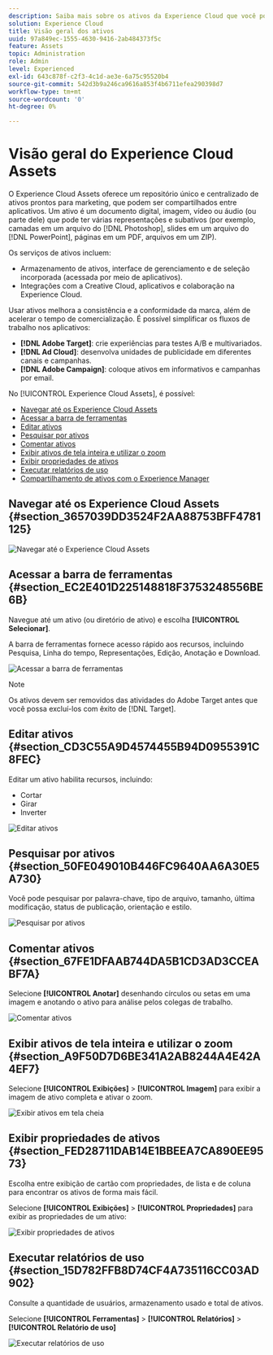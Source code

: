 ```yaml
---
description: Saiba mais sobre os ativos da Experience Cloud que você pode compartilhar entre aplicativos.
solution: Experience Cloud
title: Visão geral dos ativos
uuid: 97a849ec-1555-4630-9416-2ab484373f5c
feature: Assets
topic: Administration
role: Admin
level: Experienced
exl-id: 643c878f-c2f3-4c1d-ae3e-6a75c95520b4
source-git-commit: 542d3b9a246ca9616a853f4b6711efea290398d7
workflow-type: tm+mt
source-wordcount: '0'
ht-degree: 0%

---
```


# Visão geral do Experience Cloud Assets

O Experience Cloud Assets oferece um repositório único e centralizado de ativos prontos para marketing, que podem ser compartilhados entre aplicativos. Um ativo é um documento digital, imagem, vídeo ou áudio (ou parte dele) que pode ter várias representações e subativos (por exemplo, camadas em um arquivo do [!DNL Photoshop], slides em um arquivo do [!DNL PowerPoint], páginas em um PDF, arquivos em um ZIP).

Os serviços de ativos incluem:

* Armazenamento de ativos, interface de gerenciamento e de seleção incorporada (acessada por meio de aplicativos).
* Integrações com a Creative Cloud, aplicativos e colaboração na Experience Cloud.

Usar ativos melhora a consistência e a conformidade da marca, além de acelerar o tempo de comercialização. É possível simplificar os fluxos de trabalho nos aplicativos:

* **[!DNL Adobe Target]**: crie experiências para testes A/B e multivariados.
* **[!DNL Ad Cloud]**: desenvolva unidades de publicidade em diferentes canais e campanhas.
* **[!DNL Adobe Campaign]**: coloque ativos em informativos e campanhas por email.

No [!UICONTROL Experience Cloud Assets], é possível:

* [Navegar até os Experience Cloud Assets](experience-cloud-assets.md#section_3657039DD3524F2AA88753BFF4781125)
* [Acessar a barra de ferramentas](experience-cloud-assets.md#section_EC2E401D225148818F3753248556BE6B)
* [Editar ativos](experience-cloud-assets.md#section_CD3C55A9D4574455B94D0955391C8FEC)
* [Pesquisar por ativos](experience-cloud-assets.md#section_50FE049010B446FC9640AA6A30E5A730)
* [Comentar ativos](experience-cloud-assets.md#section_67FE1DFAAB744DA5B1CD3AD3CCEABF7A)
* [Exibir ativos de tela inteira e utilizar o zoom](experience-cloud-assets.md#section_A9F50D7D6BE341A2AB8244A4E42A4EF7)
* [Exibir propriedades de ativos](experience-cloud-assets.md#section_FED28711DAB14E1BBEEA7CA890EE9573)
* [Executar relatórios de uso](experience-cloud-assets.md#section_15D782FFB8D74CF4A735116CC03AD902)
* [Compartilhamento de ativos com o Experience Manager](experience-cloud-assets.md#section_45C1B72F4D274F54BC6CCB64D2580AC5)

## Navegar até os Experience Cloud Assets {#section_3657039DD3524F2AA88753BFF4781125}

![Navegar até o Experience Cloud Assets](assets/asset-nav.png)

## Acessar a barra de ferramentas {#section_EC2E401D225148818F3753248556BE6B}

Navegue até um ativo (ou diretório de ativo) e escolha **[!UICONTROL Selecionar]**.

A barra de ferramentas fornece acesso rápido aos recursos, incluindo Pesquisa, Linha do tempo, Representações, Edição, Anotação e Download.

![Acessar a barra de ferramentas](assets/asset-tools.png)

>[!NOTE]
>
>Os ativos devem ser removidos das atividades do Adobe Target antes que você possa excluí-los com êxito de [!DNL Target].

## Editar ativos {#section_CD3C55A9D4574455B94D0955391C8FEC}

Editar um ativo habilita recursos, incluindo:

* Cortar
* Girar
* Inverter

![Editar ativos](assets/asset-edit.png)

## Pesquisar por ativos {#section_50FE049010B446FC9640AA6A30E5A730}

Você pode pesquisar por palavra-chave, tipo de arquivo, tamanho, última modificação, status de publicação, orientação e estilo.

![Pesquisar por ativos](assets/asset-search.png)

## Comentar ativos {#section_67FE1DFAAB744DA5B1CD3AD3CCEABF7A}

Selecione **[!UICONTROL Anotar]** desenhando círculos ou setas em uma imagem e anotando o ativo para análise pelos colegas de trabalho.

![Comentar ativos](assets/assets-annotate.png)

## Exibir ativos de tela inteira e utilizar o zoom {#section_A9F50D7D6BE341A2AB8244A4E42A4EF7}

Selecione **[!UICONTROL Exibições]** > **[!UICONTROL Imagem]** para exibir a imagem de ativo completa e ativar o zoom.

![Exibir ativos em tela cheia](assets/asset-zoom.png)

## Exibir propriedades de ativos {#section_FED28711DAB14E1BBEEA7CA890EE9573}

Escolha entre exibição de cartão com propriedades, de lista e de coluna para encontrar os ativos de forma mais fácil.

Selecione **[!UICONTROL Exibições]** > **[!UICONTROL Propriedades]** para exibir as propriedades de um ativo:

![Exibir propriedades de ativos](assets/asset-properties.png)

## Executar relatórios de uso {#section_15D782FFB8D74CF4A735116CC03AD902}

Consulte a quantidade de usuários, armazenamento usado e total de ativos.

Selecione **[!UICONTROL Ferramentas]** > **[!UICONTROL Relatórios]** > **[!UICONTROL Relatório de uso]**

![Executar relatórios de uso](assets/assets-usage-report.png)
